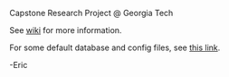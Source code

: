 Capstone Research Project @ Georgia Tech

See [wiki](https://github.com/efruchter/Trait/wiki "Wiki Home") for more information.

For some default database and config files, see [this link](https://gist.github.com/efruchter/5060578).

-Eric
